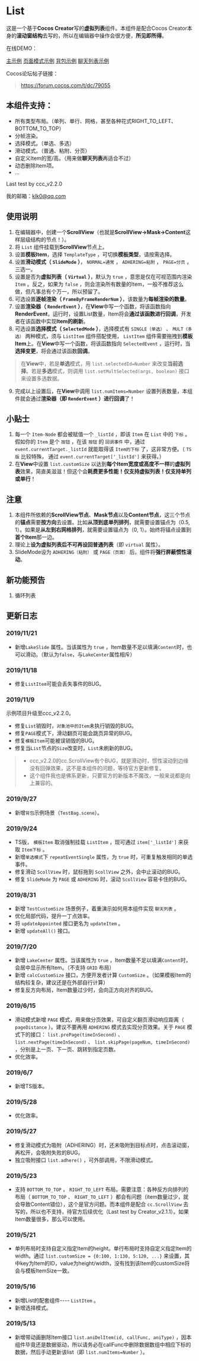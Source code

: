 # List

这是一个基于**Cocos Creator**写的**虚拟列表**组件。本组件是配合Cocos Creator本身的**滚动窗结构**去写的，所以在编辑器中操作会很方便，**所见即所得**。

在线DEMO：

[主示例](https://gh-kl.github.io/cocoscreator-list/web-mobile/index.html "主DEMO")
[页面模式示例](https://gh-kl.github.io/cocoscreator-list/web-mobile-page/index.html "页面模式示例")
[背包示例](https://gh-kl.github.io/cocoscreator-list/web-mobile-bag/index.html "背包示例")
[聊天列表示例](https://gh-kl.github.io/cocoscreator-list/web-mobile-chat-list/index.html "聊天列表示例")

Cocos论坛帖子链接：

> https://forum.cocos.com/t/dc/79055

## 本组件支持：

* 所有类型布局。（单列、单行、网格，甚至各种花式RIGHT_TO_LEFT、BOTTOM_TO_TOP）
* 分帧渲染。
* 选择模式。（单选、多选）
* 滑动模式。（普通、粘附、分页）
* 自定义Item的宽/高。（用来做**聊天列表**再适合不过）
* 动态删除Item项。
* ...

Last test by ccc_v2.2.0

我的邮箱：klk0@qq.com

## 使用说明

1. 在编辑器中，创建一个**ScrollView**（也就是**ScrollView->Mask->Content**这样层级结构的节点！）。
2. 将 `List` 组件挂载到**ScrollView**节点上。
3. 设置**模板Item**，选择 `TemplateType` ，可切换**模板类型**，请按需选择。
4. 设置**滑动模式（ `SlideMode` ）**， `NORMAL=通常` ， `ADHERING=粘附` ， `PAGE=分页` ，三选一。
5. 设置是否为**虚拟列表（ `Virtual` ）**，默认为 `true` ，意思是仅在可视范围内渲染 `Item` 。反之，如果为 `false` ，则会渲染所有数量的Item，一般不推荐这么做，但凡事总有个万一，所以预留了。
6. 可选设置**逐帧渲染（ `FrameByFrameRenderNum` ）**，该数量为**每帧渲染的数量**。
7. 设置**渲染器（ `RenderEvent` ）**，在**View**中写一个函数，将该函数指向**RenderEvent**，运行时，设置List数量，Item将会**通过该函数进行回调**，开发者在该函数中实现**Item的刷新**。
8. 可选设置**选择模式（ `SelectedMode` ）**，选择模式有 `SINGLE（单选）` 、 `MULT（多选）` 两种模式，须与 `ListItem` 组件搭配使用， `ListItem` 组件需要拖拽到**模板Item**上。在**View**中写一个函数，将该函数指向 `SelectedEvent` ，运行时，当**选择变更**，将会通过该函数**回调**。

  > 在**View**中，若是**单选**模式，用 `list.selectedId=Number` 来改变**当前选择**。若是**多选**模式，则调用 `list.setMultSelected(args, boolean)` 接口来设置多选数据。

9. 完成以上设置后，在**View**中调用 `list.numItems=Number` 设置列表数量，本组件就会通过**渲染器（即 `RenderEvent` ）**进行**回调**了！

## 小贴士

1. 每一个 `Item-Node` 都会被赋值一个 `_listId` ，即该 `Item` 在 `List` 中的 `下标` 。假如你的 `Item` 是个 `按钮` ，在该 `按钮` 的 `回调事件` 中，通过 `event.currentTarget._listId` 就能取得该 `Item的下标` 了，这非常方便。（ `TS版` 比较特殊， 通过 `event.currentTarget['_listId']` 来获得。）
2. 在**View**中设置 `list.customSize` 以达到**每个Item宽度或高度不一样**的**虚拟列表**效果，简直美滋滋！但这个会**耗费更多性能！仅支持虚拟列表！仅支持单列或单行**！

## 注意

1. 本组件所依赖的**ScrollView节点**、**Mask节点**以及**Content节点**，这三个节点的**锚点**需要**按方向**去设置。比如**从顶到底单列排列**，就需要设置锚点为（0.5, 1）。如果是**从左到右网格排列**，就需要设置锚点为（0, 1）。始终将锚点设置到**首个Item**那一边。
2. 理论上**设为虚拟列表后不可再设回普通列表**（即 `virtual` 属性）。
3. SlideMode设为 `ADHERING（粘附）` 或 `PAGE（页面）` 后，组件将**强行屏蔽惯性滚动**。

## 新功能预告

1. 循环列表

## 更新日志

### 2019/11/21

* 新增`LakeSlide` 属性。当该属性为 `true` ，Item数量不足以填满`Content`时，也可以滑动。（默认为`false`，与`LakeCenter`属性相斥）

### 2019/11/18

* 修复`ListItem`可能会丢失事件的BUG。

### 2019/11/9

示例项目升级至ccc_v2.2.0。

* 修复`List`销毁时，`对象池中的Item`未执行销毁的BUG。
* 修复`PAGE`模式下，滑动翻页可能会跳页异常的BUG。
* 修复`模板Item`可能被误销毁的BUG。
* 修复当`List`节点的`Size`改变时，`List`未刷新的BUG。

> * ccc_v2.2.0的cc.ScrollView有个BUG，就是滑动时，惯性滚动到边缘没有回弹效果，这不是本组件的问题，等待官方更新修复。
> * 这个组件我也是佛系更新，只要官方的新版本不魔改，一般来说都是向上兼容的。

### 2019/9/27

* 新增`背包`示例场景（`TestBag.scene`）。

### 2019/9/24

* TS版， `模板Item` 取消强制挂载 `ListItem` ，现可通过 `item['_listId']` 来获取 `Item下标` 。
* 新增`单选模式`下 `repeatEventSingle` 属性，为 `true` 时，可重复触发相同的单选事件。
* 修复滑动 `ScollView` 时，鼠标拖到 `ScollView` 之外，会中止滚动的BUG。
* 修复 `SlideMode` 为 `PAGE` 或 `ADHERING` 时，滚动 `ScollView` 容易卡住的BUG。

### 2019/8/31

* 新增 `TestCustomSize` 场景例子，着重演示如何用本组件实现 `聊天列表` 。
* 优化局部代码，提升一丁点效率。
* 将 `updateAppointed` 接口更名为 `updateItem` 。
* 新增 `updateAll()` 接口。

### 2019/7/20

* 新增 `LakeCenter` 属性。当该属性为 `true` ，Item数量不足以填满`Content`时，会居中显示所有Item。（不支持 `GRID` 布局）
* 新增 `calcCustomSize` 接口，方便开发者计算 `CustomSize` 。（如果模板Item的结构较复杂，建议还是在外部自行计算）
* 修复反方向布局，Item数量过少时，会向正方向对齐的BUG。

### 2019/6/15

* 滑动模式新增 `PAGE` 模式，用来做分页效果，可自定义翻页滑动响应距离（ `pageDistance` ）。建议不要再用 `ADHERING` 模式去实现分页效果。关于 `PAGE` 模式下的接口： `list.prePage(timeInSecond)` 、 `list.nextPage(timeInSecond)` 、 `list.skipPage(pageNum, timeInSecond)` ，分别是上一页、下一页、跳转到指定页数。
* 优化效率。

### 2019/6/7

* 新增TS版本。

### 2019/5/28

* 优化效率。

### 2019/5/27

* 修复滑动模式为吸附（ADHERING）时，还未吸附到目标点时，点击滚动窗，再松开，会吸附失败的BUG。
* 独立吸附接口 `list.adhere()` ，可外部调用，不限滑动模式。

### 2019/5/23

* 支持 `BOTTOM_TO_TOP` ， `RIGHT_TO_LEFT` 布局。需要注意：各种反方向排列的布局（ `BOTTOM_TO_TOP` 、 `RIGHT_TO_LEFT` ）都会有问题（item数量过少，就会导致Content错位），这个是官方问题。而本组件是配合 `cc.ScrollView` 去写的，所以也不支持，待官方后续优化（Last test by Creator_v2.1.1）。如果Item数量很多，那么可以使用。

### 2019/5/21

* 单列布局时支持自定义指定Item的height。单行布局时支持自定义指定Item的width。通过 `list.customSize = {0:100, 1:130, 5:120, ...}` 来设置，其中key为Item的ID，value为height/width，没有找到该Item的customSize将会与模板ItemSize一致。

### 2019/5/16

* 新增List的配套组件---- `ListItem` 。
* 新增选择模式。

### 2019/5/13

* 新增带动画删除Item接口 `list.aniDelItem(id, callFunc, aniType)` ，因本组件毕竟还是数据驱动，所以请务必在callFunc中删除数据数组中相应下标的数据，然后手动更新该list（即 `list.numItems=Number` ）。

